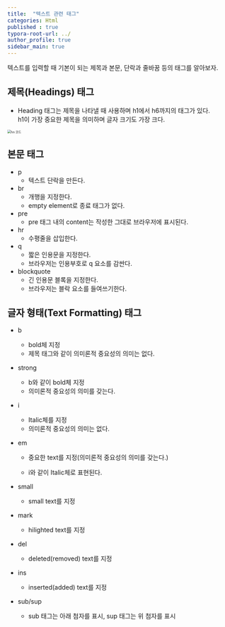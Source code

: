 ```yaml
---
title:  "텍스트 관련 태그"
categories: Html
published : true
typora-root-url: ../
author_profile: true
sidebar_main: true
---
```

텍스트를 입력할 때 기본이 되는 제목과 본문, 단락과 줄바꿈 등의 태그를 알아보자.

## 제목(Headings) 태그
   - Heading 태그는 제목을 나타낼 때 사용하며 h1에서 h6까지의 태그가 있다. <br>
      h1이 가장 중요한 제목을 의미하며 글자 크기도 가장 크다.

<script src="https://gist.github.com/qwp0/3730397f44a907b409344b3f587a0b1d.js"></script>

<img src="/images/2023-07-30-텍스트관련태그/hn 코드.png" alt="hn 코드" style="zoom: 50%;" />

## 본문 태그

- p
  - 텍스트 단락을 만든다.
- br
  - 개행을 지정한다.
  - empty element로 종료 태그가 없다.
- pre
  - pre 태그 내의 content는 작성한 그대로 브라우저에 표시된다.
- hr
  - 수평줄을 삽입한다.
- q
  - 짧은 인용문을 지정한다. 
  - 브라우저는 인용부호로 q 요소를 감싼다.
- blockquote
  - 긴 인용문 블록을 지정한다. 
  - 브라우저는 블락 요소를 들여쓰기한다.

## 글자 형태(Text Formatting) 태그

- b

  - bold체 지정
  - 제목 태그와 같이 의미론적 중요성의 의미는 없다.

- strong

  - b와 같이 bold체 지정
  - 의미론적 중요성의 의미를 갖는다.

- i

  - Italic체를 지정
  - 의미론적 중요성의 의미는 없다.

- em

  - 중요한 text를 지정(의미론적 중요성의 의미를 갖는다.)

  - i와 같이 Italic체로 표현된다.

- small

  - small text를 지정

- mark

  - hilighted text를 지정

- del

  - deleted(removed) text를 지정
  
- ins

  - inserted(added) text를 지정

- sub/sup

  - sub 태그는 아래 첨자를 표시, sup 태그는 위 첨자를 표시
    
    
    
    
    
  
    
  
